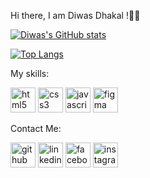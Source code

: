 Hi there, I am Diwas Dhakal !👋👋

[![Diwas's GitHub stats](https://github-readme-stats.vercel.app/api?username=Diwasdh)](https://github.com/Diwasdh/github-readme-stats)

[![Top Langs](https://github-readme-stats.vercel.app/api/top-langs/?username=Diwasdh&layout=compact)](https://github.com/Diwasdh/github-readme-stats)

My skills:

 [<img src='https://cdn.jsdelivr.net/npm/simple-icons@3.0.1/icons/html5.svg' alt='html5' height='40'>](na)  [<img src='https://cdn.jsdelivr.net/npm/simple-icons@3.0.1/icons/css3.svg' alt='css3' height='40'>](na)  [<img src='https://cdn.jsdelivr.net/npm/simple-icons@3.0.1/icons/javascript.svg' alt='javascript' height='40'>](na)  [<img src='https://cdn.jsdelivr.net/npm/simple-icons@3.0.1/icons/figma.svg' alt='figma' height='40'>](na)  


Contact Me:

[<img src='https://cdn.jsdelivr.net/npm/simple-icons@3.0.1/icons/github.svg' alt='github' height='40'>](https://github.com/Diwasdh)  [<img src='https://cdn.jsdelivr.net/npm/simple-icons@3.0.1/icons/linkedin.svg' alt='linkedin' height='40'>](https://www.linkedin.com/in/diwasdh/)  [<img src='https://cdn.jsdelivr.net/npm/simple-icons@3.0.1/icons/facebook.svg' alt='facebook' height='40'>](https://www.facebook.com/diwasdh)  [<img src='https://cdn.jsdelivr.net/npm/simple-icons@3.0.1/icons/instagram.svg' alt='instagram' height='40'>](https://www.instagram.com/diwasdh/) 
